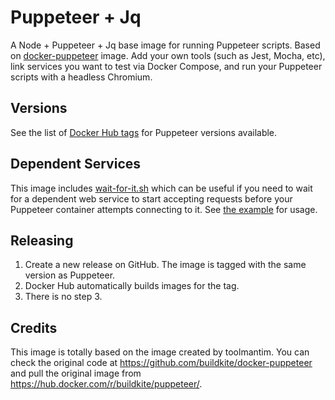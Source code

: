 # Puppeteer + Jq
A Node + Puppeteer + Jq base image for running Puppeteer scripts. Based on [docker-puppeteer](https://hub.docker.com/r/buildkite/puppeteer/) image. Add your own tools (such as Jest, Mocha, etc), link services you want to test via Docker Compose, and run your Puppeteer scripts with a headless Chromium.

## Versions

See the list of [Docker Hub tags](https://hub.docker.com/r/digaoramos/puppeteer-jq/tags/) for Puppeteer versions available.


## Dependent Services

This image includes [wait-for-it.sh](https://github.com/vishnubob/wait-for-it) which can be useful if you need to wait for a dependent web service to start accepting requests before your Puppeteer container attempts connecting to it. See [the example](example) for usage.

## Releasing

1. Create a new release on GitHub. The image is tagged with the same version as Puppeteer.
2. Docker Hub automatically builds images for the tag.
3. There is no step 3.

## Credits
This image is totally based on the image created by toolmantim. You can check the original code at https://github.com/buildkite/docker-puppeteer and pull the original image from https://hub.docker.com/r/buildkite/puppeteer/.